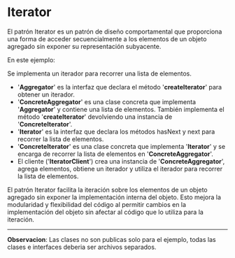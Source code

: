 # Iterator

El patrón Iterator es un patrón de diseño comportamental que proporciona una forma de acceder secuencialmente a los elementos de un objeto agregado sin exponer su representación subyacente.

En este ejemplo:

Se implementa un iterador para recorrer una lista de elementos.

- '**Aggregator**' es la interfaz que declara el método '**createIterator**' para obtener un iterador.
- '**ConcreteAggregator**' es una clase concreta que implementa '**Aggregator**' y contiene una lista de elementos. También implementa el método '**createIterator**' devolviendo una instancia de '**ConcreteIterator**'.
- '**Iterator**' es la interfaz que declara los métodos hasNext y next para recorrer la lista de elementos.
- '**ConcreteIterator**' es una clase concreta que implementa '**Iterator**' y se encarga de recorrer la lista de elementos en '**ConcreteAggregator**'.
- El cliente ('**IteratorClient**') crea una instancia de '**ConcreteAggregator**', agrega elementos, obtiene un iterador y utiliza el iterador para recorrer la lista de elementos.

El patrón Iterator facilita la iteración sobre los elementos de un objeto agregado sin exponer la implementación interna del objeto. Esto mejora la modularidad y flexibilidad del código al permitir cambios en la implementación del objeto sin afectar al código que lo utiliza para la iteración.

---
**Observacion**: Las clases no son publicas solo para el ejemplo, todas las clases e interfaces deberia ser archivos separados.
